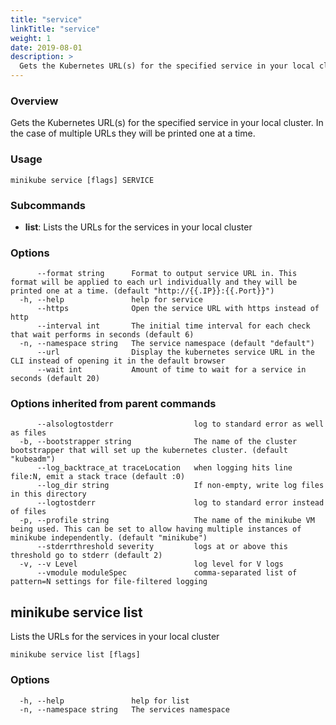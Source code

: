 ```yaml
---
title: "service"
linkTitle: "service"
weight: 1
date: 2019-08-01
description: >
  Gets the Kubernetes URL(s) for the specified service in your local cluster
---
```


### Overview

Gets the Kubernetes URL(s) for the specified service in your local cluster. In the case of multiple URLs they will be printed one at a time.

### Usage

```
minikube service [flags] SERVICE
```

### Subcommands

- **list**: Lists the URLs for the services in your local cluster

### Options

```
      --format string      Format to output service URL in. This format will be applied to each url individually and they will be printed one at a time. (default "http://{{.IP}}:{{.Port}}")
  -h, --help               help for service
      --https              Open the service URL with https instead of http
      --interval int       The initial time interval for each check that wait performs in seconds (default 6)
  -n, --namespace string   The service namespace (default "default")
      --url                Display the kubernetes service URL in the CLI instead of opening it in the default browser
      --wait int           Amount of time to wait for a service in seconds (default 20)
```

### Options inherited from parent commands

```
      --alsologtostderr                  log to standard error as well as files
  -b, --bootstrapper string              The name of the cluster bootstrapper that will set up the kubernetes cluster. (default "kubeadm")
      --log_backtrace_at traceLocation   when logging hits line file:N, emit a stack trace (default :0)
      --log_dir string                   If non-empty, write log files in this directory
      --logtostderr                      log to standard error instead of files
  -p, --profile string                   The name of the minikube VM being used. This can be set to allow having multiple instances of minikube independently. (default "minikube")
      --stderrthreshold severity         logs at or above this threshold go to stderr (default 2)
  -v, --v Level                          log level for V logs
      --vmodule moduleSpec               comma-separated list of pattern=N settings for file-filtered logging
```

## minikube service list

Lists the URLs for the services in your local cluster

```
minikube service list [flags]
```

### Options

```
  -h, --help               help for list
  -n, --namespace string   The services namespace
```

